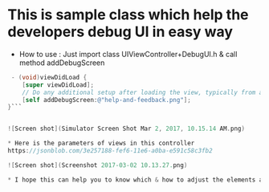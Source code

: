 This is sample class which help the developers debug UI in easy way
===================================================================
* How to use : Just import class UIViewController+DebugUI.h & call method addDebugScreen
```objective-c
 - (void)viewDidLoad {
    [super viewDidLoad];
    // Do any additional setup after loading the view, typically from a nib.
    [self addDebugScreen:@"help-and-feedback.png"];
}```


![Screen shot](Simulator Screen Shot Mar 2, 2017, 10.15.14 AM.png)

* Here is the parameters of views in this controller
https://jsonblob.com/3e257188-fef6-11e6-a0ba-e591c58c3fb2

![Screen shot](Screenshot 2017-03-02 10.13.27.png)

* I hope this can help you to know which & how to adjust the elements according design.
